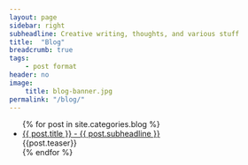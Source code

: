 ```yaml
---
layout: page
sidebar: right
subheadline: Creative writing, thoughts, and various stuff
title:  "Blog"
breadcrumb: true
tags:
    - post format
header: no
image:
    title: blog-banner.jpg
permalink: "/blog/"
---
```

<ul>
    {% for post in site.categories.blog %}
    <li><a href="{{ site.url }}{{ site.baseurl }}{{ post.url }}">{{ post.title }} - {{ post.subheadline }}</a><br/>{{post.teaser}}</li>
    {% endfor %}
</ul>
